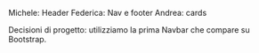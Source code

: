 Michele: Header
Federica: Nav e footer
Andrea: cards


Decisioni di progetto: utilizziamo la prima Navbar che compare su Bootstrap.